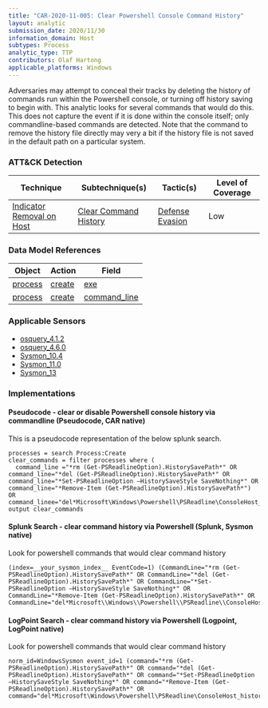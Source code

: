 ```yaml
---
title: "CAR-2020-11-005: Clear Powershell Console Command History"
layout: analytic
submission_date: 2020/11/30
information_domain: Host
subtypes: Process
analytic_type: TTP
contributors: Olaf Hartong
applicable_platforms: Windows
---
```


Adversaries may attempt to conceal their tracks by deleting the history of commands run within the Powershell console, or turning off history saving to begin with. This analytic looks for several commands that would do this. This does not capture the event if it is done within the console itself; only commandline-based commands are detected. Note that the command to remove the history file directly may very a bit if the history file is not saved in the default path on a particular system.


### ATT&CK Detection

|Technique|Subtechnique(s)|Tactic(s)|Level of Coverage|
|---|---|---|---|
|[Indicator Removal on Host](https://attack.mitre.org/techniques/T1070/)|[Clear Command History](https://attack.mitre.org/techniques/T1070/003/)|[Defense Evasion](https://attack.mitre.org/tactics/TA0005/)|Low|

### Data Model References

|Object|Action|Field|
|---|---|---|
|[process](/data_model/process) | [create](/data_model/process#create) | [exe](/data_model/process#exe) |
|[process](/data_model/process) | [create](/data_model/process#create) | [command_line](/data_model/process#command_line) |


### Applicable Sensors

- [osquery_4.1.2](/sensors/osquery_4.1.2)
- [osquery_4.6.0](/sensors/osquery_4.6.0)
- [Sysmon_10.4](/sensors/Sysmon_10.4)
- [Sysmon_11.0](/sensors/Sysmon_11.0)
- [Sysmon_13](/sensors/Sysmon_13)

### Implementations

#### Pseudocode - clear or disable Powershell console history via commandline (Pseudocode, CAR native)


This is a pseudocode representation of the below splunk search.


```
processes = search Process:Create
clear_commands = filter processes where (
  command_line ="*rm (Get-PSReadlineOption).HistorySavePath*" OR command_line="*del (Get-PSReadlineOption).HistorySavePath*" OR command_line="*Set-PSReadlineOption –HistorySaveStyle SaveNothing*" OR command_line="*Remove-Item (Get-PSReadlineOption).HistorySavePath*")  OR command_linee="del*Microsoft\Windows\Powershell\PSReadline\ConsoleHost_history.txt")
output clear_commands
```


#### Splunk Search - clear command history via Powershell (Splunk, Sysmon native)


Look for powershell commands that would clear command history


```
(index=__your_sysmon_index__ EventCode=1) (CommandLine="*rm (Get-PSReadlineOption).HistorySavePath*" OR CommandLine="*del (Get-PSReadlineOption).HistorySavePath*" OR CommandLine="*Set-PSReadlineOption –HistorySaveStyle SaveNothing*" OR CommandLine="*Remove-Item (Get-PSReadlineOption).HistorySavePath*" OR CommandLine="del*Microsoft\\Windows\\Powershell\\PSReadline\\ConsoleHost_history.txt")
```


#### LogPoint Search - clear command history via Powershell (Logpoint, LogPoint native)


Look for powershell commands that would clear command history


```
norm_id=WindowsSysmon event_id=1 (command="*rm (Get-PSReadlineOption).HistorySavePath*" OR command="*del (Get-PSReadlineOption).HistorySavePath*" OR command="*Set-PSReadlineOption –HistorySaveStyle SaveNothing*" OR command="*Remove-Item (Get-PSReadlineOption).HistorySavePath*" OR command="del*Microsoft\Windows\Powershell\PSReadline\ConsoleHost_history.txt")
```




